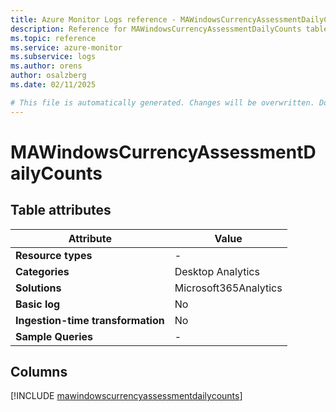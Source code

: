 ```yaml
---
title: Azure Monitor Logs reference - MAWindowsCurrencyAssessmentDailyCounts
description: Reference for MAWindowsCurrencyAssessmentDailyCounts table in Azure Monitor Logs.
ms.topic: reference
ms.service: azure-monitor
ms.subservice: logs
ms.author: orens
author: osalzberg
ms.date: 02/11/2025

# This file is automatically generated. Changes will be overwritten. Do not change this file directly.
---
```


# MAWindowsCurrencyAssessmentDailyCounts




## Table attributes

|Attribute|Value|
|---|---|
|**Resource types**|-|
|**Categories**|Desktop Analytics|
|**Solutions**| Microsoft365Analytics|
|**Basic log**|No|
|**Ingestion-time transformation**|No|
|**Sample Queries**|-|



## Columns
  
[!INCLUDE [mawindowscurrencyassessmentdailycounts](~/reusable-content/ce-skilling/azure/includes/azure-monitor/reference/tables/mawindowscurrencyassessmentdailycounts-include.md)]
